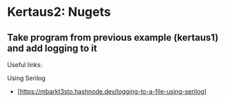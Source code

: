 # Kertaus2: Nugets

## Take program from previous example (kertaus1) and add logging to it

Useful links:

Using Serilog
- [https://mbarkt3sto.hashnode.dev/logging-to-a-file-using-serilog]

